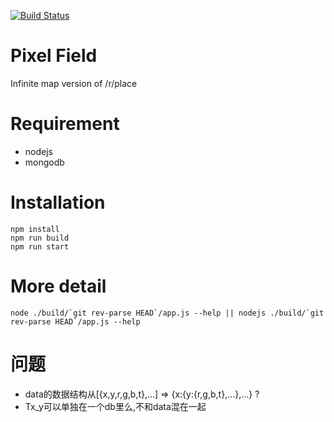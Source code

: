 [![Build Status](https://travis-ci.org/hzhangxyz/pixelField.svg?branch=master)](https://travis-ci.org/hzhangxyz/pixelField)

# Pixel Field

Infinite map version of /r/place

# Requirement

- nodejs
- mongodb

# Installation

```
npm install
npm run build
npm run start
```

# More detail

```
node ./build/`git rev-parse HEAD`/app.js --help || nodejs ./build/`git rev-parse HEAD`/app.js --help
```

# 问题

- data的数据结构从[{x,y,r,g,b,t},...] => {x:{y:{r,g,b,t},...},...} ?
- Tx_y可以单独在一个db里么,不和data混在一起
